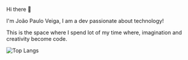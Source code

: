 Hi there 👋

I'm João Paulo Veiga, I am a dev passionate about technology!

This is the space where I spend lot of my time where, imagination and creativity become code.


![Top Langs](https://github-readme-stats.vercel.app/api/top-langs/?username=joao57&theme=tokyonight)
